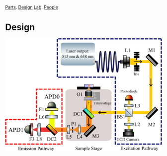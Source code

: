 [Parts](./parts.md). [Design](./design.md) [Lab](https://craggs-lab.com/). [People](./people.md) 
# Design
![Labelled](./Labelled_diagram.png)
